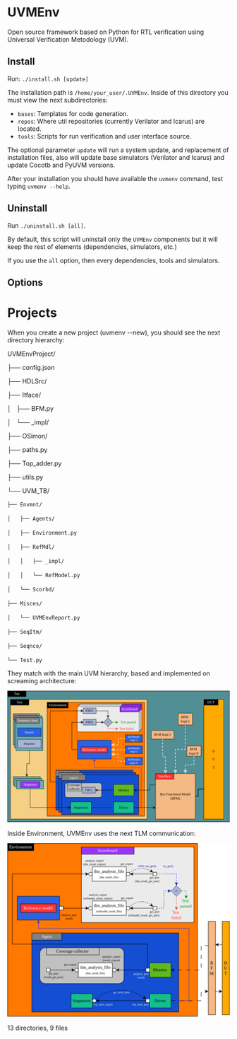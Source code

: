 # UVMEnv
Open source framework based on Python for RTL verification using Universal Verification Metodology (UVM).

## Install
Run: ```./install.sh [update]```

The installation path is ```/home/your_user/.UVMEnv```. Inside of this directory you must view 
the next subdirectories:
- ```bases```: Templates for code generation.
- ```repos```: Where util repositories (currently Verilator and Icarus) are located.
- ```tools```: Scripts for run verification and user interface source.

The optional parameter ```update``` will run a system update, and replacement of 
installation files, also will update base simulators (Verilator and Icarus) and update
Cocotb and PyUVM versions.

After your installation you should have available the ```uvmenv``` command,
test typing ```uvmenv --help```.


## Uninstall
Run ```./uninstall.sh [all]```.

By default, this script will uninstall only the ```UVMEnv``` components but it will keep the rest
of elements (dependencies, simulators, etc.)

If you use the ```all``` option, then every dependencies, tools and simulators.

## Options




# Projects
When you create a new project (uvmenv --new), you should see the next directory hierarchy:

UVMEnvProject/

├── config.json

├── HDLSrc/

├── Itface/

│   ├── BFM.py

│   └── _impl/

├── OSimon/

├── paths.py

├── Top_adder.py

├── utils.py

└── UVM_TB/

    ├── Envmnt/

    │   ├── Agents/

    │   ├── Environment.py

    │   ├── RefMdl/

    │   │   ├── _impl/

    │   │   └── RefModel.py

    │   └── Scorbd/

    ├── Misces/

    │   └── UVMEnvReport.py

    ├── SeqItm/

    ├── Seqnce/

    └── Test.py

They match with the main UVM hierarchy, based and implemented on screaming architecture:

![Main UVMEnv hierarchy](docs/img/mainHierarchy.png)


Inside Environment, UVMEnv uses the next TLM communication:

![Environment TLM communication](docs/img/tlmEnvComm.png)



13 directories, 9 files
